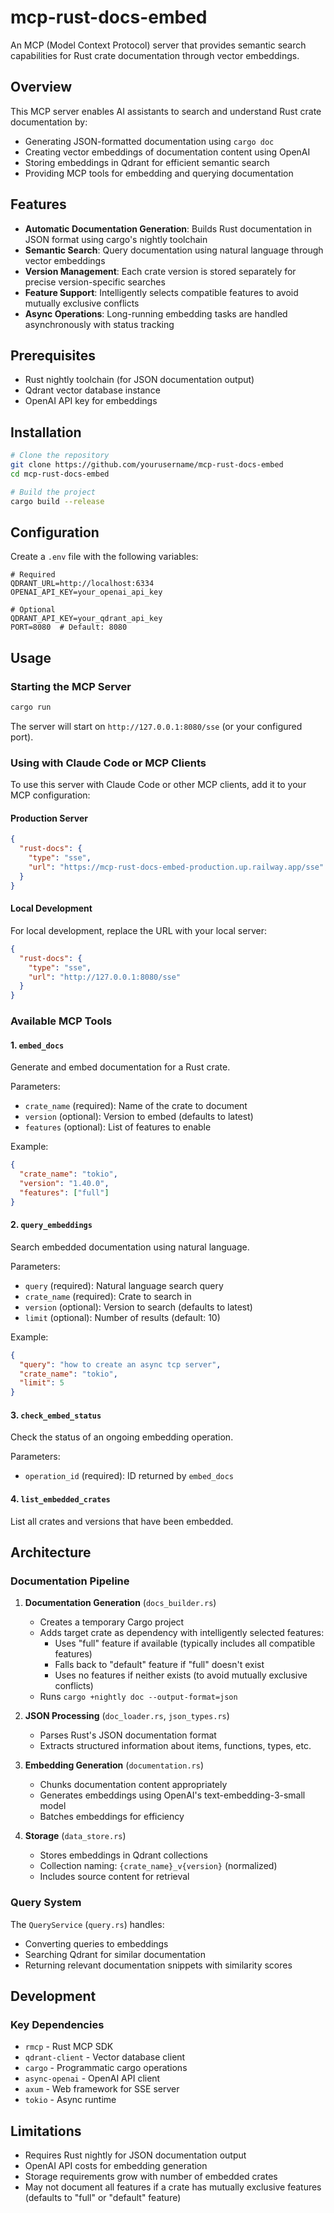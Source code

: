 # mcp-rust-docs-embed

An MCP (Model Context Protocol) server that provides semantic search capabilities for Rust crate documentation through vector embeddings.

## Overview

This MCP server enables AI assistants to search and understand Rust crate documentation by:

- Generating JSON-formatted documentation using `cargo doc`
- Creating vector embeddings of documentation content using OpenAI
- Storing embeddings in Qdrant for efficient semantic search
- Providing MCP tools for embedding and querying documentation

## Features

- **Automatic Documentation Generation**: Builds Rust documentation in JSON format using cargo's nightly toolchain
- **Semantic Search**: Query documentation using natural language through vector embeddings
- **Version Management**: Each crate version is stored separately for precise version-specific searches
- **Feature Support**: Intelligently selects compatible features to avoid mutually exclusive conflicts
- **Async Operations**: Long-running embedding tasks are handled asynchronously with status tracking

## Prerequisites

- Rust nightly toolchain (for JSON documentation output)
- Qdrant vector database instance
- OpenAI API key for embeddings

## Installation

```bash
# Clone the repository
git clone https://github.com/yourusername/mcp-rust-docs-embed
cd mcp-rust-docs-embed

# Build the project
cargo build --release
```

## Configuration

Create a `.env` file with the following variables:

```env
# Required
QDRANT_URL=http://localhost:6334
OPENAI_API_KEY=your_openai_api_key

# Optional
QDRANT_API_KEY=your_qdrant_api_key
PORT=8080  # Default: 8080
```

## Usage

### Starting the MCP Server

```bash
cargo run
```

The server will start on `http://127.0.0.1:8080/sse` (or your configured port).

### Using with Claude Code or MCP Clients

To use this server with Claude Code or other MCP clients, add it to your MCP configuration:

#### Production Server

```json
{
  "rust-docs": {
    "type": "sse",
    "url": "https://mcp-rust-docs-embed-production.up.railway.app/sse"
  }
}
```

#### Local Development

For local development, replace the URL with your local server:

```json
{
  "rust-docs": {
    "type": "sse",
    "url": "http://127.0.0.1:8080/sse"
  }
}
```

### Available MCP Tools

#### 1. `embed_docs`

Generate and embed documentation for a Rust crate.

Parameters:

- `crate_name` (required): Name of the crate to document
- `version` (optional): Version to embed (defaults to latest)
- `features` (optional): List of features to enable

Example:

```json
{
  "crate_name": "tokio",
  "version": "1.40.0",
  "features": ["full"]
}
```

#### 2. `query_embeddings`

Search embedded documentation using natural language.

Parameters:

- `query` (required): Natural language search query
- `crate_name` (required): Crate to search in
- `version` (optional): Version to search (defaults to latest)
- `limit` (optional): Number of results (default: 10)

Example:

```json
{
  "query": "how to create an async tcp server",
  "crate_name": "tokio",
  "limit": 5
}
```

#### 3. `check_embed_status`

Check the status of an ongoing embedding operation.

Parameters:

- `operation_id` (required): ID returned by `embed_docs`

#### 4. `list_embedded_crates`

List all crates and versions that have been embedded.

## Architecture

### Documentation Pipeline

1. **Documentation Generation** (`docs_builder.rs`)

   - Creates a temporary Cargo project
   - Adds target crate as dependency with intelligently selected features:
     - Uses "full" feature if available (typically includes all compatible features)
     - Falls back to "default" feature if "full" doesn't exist
     - Uses no features if neither exists (to avoid mutually exclusive conflicts)
   - Runs `cargo +nightly doc --output-format=json`

2. **JSON Processing** (`doc_loader.rs`, `json_types.rs`)

   - Parses Rust's JSON documentation format
   - Extracts structured information about items, functions, types, etc.

3. **Embedding Generation** (`documentation.rs`)

   - Chunks documentation content appropriately
   - Generates embeddings using OpenAI's text-embedding-3-small model
   - Batches embeddings for efficiency

4. **Storage** (`data_store.rs`)
   - Stores embeddings in Qdrant collections
   - Collection naming: `{crate_name}_v{version}` (normalized)
   - Includes source content for retrieval

### Query System

The `QueryService` (`query.rs`) handles:

- Converting queries to embeddings
- Searching Qdrant for similar documentation
- Returning relevant documentation snippets with similarity scores

## Development

### Key Dependencies

- `rmcp` - Rust MCP SDK
- `qdrant-client` - Vector database client
- `cargo` - Programmatic cargo operations
- `async-openai` - OpenAI API client
- `axum` - Web framework for SSE server
- `tokio` - Async runtime

## Limitations

- Requires Rust nightly for JSON documentation output
- OpenAI API costs for embedding generation
- Storage requirements grow with number of embedded crates
- May not document all features if a crate has mutually exclusive features (defaults to "full" or "default" feature)
